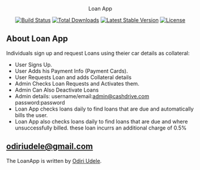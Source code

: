 <p align="center">Loan App</p>

<p align="center">
<a href="https://travis-ci.org/laravel/framework"><img src="https://travis-ci.org/laravel/framework.svg" alt="Build Status"></a>
<a href="https://packagist.org/packages/laravel/framework"><img src="https://poser.pugx.org/laravel/framework/d/total.svg" alt="Total Downloads"></a>
<a href="https://packagist.org/packages/laravel/framework"><img src="https://poser.pugx.org/laravel/framework/v/stable.svg" alt="Latest Stable Version"></a>
<a href="https://packagist.org/packages/laravel/framework"><img src="https://poser.pugx.org/laravel/framework/license.svg" alt="License"></a>
</p>

## About Loan App

 Individuals sign up and request Loans using theier car details as collateral:

- User Signs Up.
- User Adds his Payment Info (Payment Cards).
- User Requests Loan and adds Collateral details
- Admin Checks Loan Requests and Activates them.
- Admin Can Also Deactivate Loans
- Admin details:
   username/email:admin@cashdrive.com
   password:password
- Loan App checks loans daily to find loans that are due and automatically bills the user.
- Loan App also checks loans daily to find loans that are due and where unsuccessfully billed.
  these loan incurrs an additional charge of 0.5%



## odiriudele@gmail.com


The LoanApp is written by [Odiri Udele](odiriudele@gmail.com).
